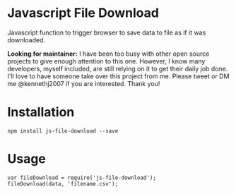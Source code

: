 # Javascript File Download

Javascript function to trigger browser to save data to file as if it was downloaded.

**Looking for maintainer:** I have been too busy with other open source projects to give enough attention to this one. However, I know many developers, myself included, are still relying on it to get their daily job done. I'll love to have someone take over this project from me. Please tweet or DM me @kennethj2007 if you are interested. Thank you!

# Installation

    npm install js-file-download --save

# Usage

    var fileDownload = require('js-file-download');
    fileDownload(data, 'filename.csv');
